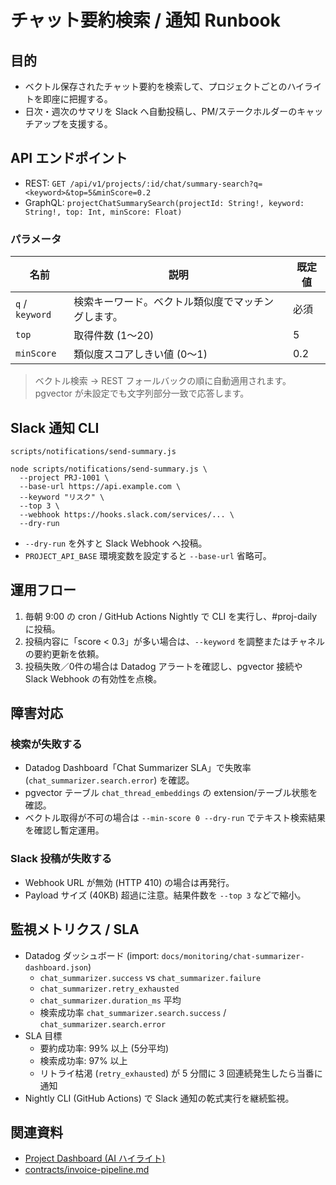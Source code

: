 # チャット要約検索 / 通知 Runbook

## 目的
- ベクトル保存されたチャット要約を検索して、プロジェクトごとのハイライトを即座に把握する。
- 日次・週次のサマリを Slack へ自動投稿し、PM/ステークホルダーのキャッチアップを支援する。

## API エンドポイント
- REST: `GET /api/v1/projects/:id/chat/summary-search?q=<keyword>&top=5&minScore=0.2`
- GraphQL: `projectChatSummarySearch(projectId: String!, keyword: String!, top: Int, minScore: Float)`

### パラメータ
| 名前 | 説明 | 既定値 |
|------|------|--------|
| `q` / `keyword` | 検索キーワード。ベクトル類似度でマッチングします。 | 必須 |
| `top` | 取得件数 (1〜20) | 5 |
| `minScore` | 類似度スコアしきい値 (0〜1) | 0.2 |

> ベクトル検索 → REST フォールバックの順に自動適用されます。pgvector が未設定でも文字列部分一致で応答します。

## Slack 通知 CLI
`scripts/notifications/send-summary.js`
```
node scripts/notifications/send-summary.js \
  --project PRJ-1001 \
  --base-url https://api.example.com \
  --keyword "リスク" \
  --top 3 \
  --webhook https://hooks.slack.com/services/... \
  --dry-run
```
- `--dry-run` を外すと Slack Webhook へ投稿。
- `PROJECT_API_BASE` 環境変数を設定すると `--base-url` 省略可。

## 運用フロー
1. 毎朝 9:00 の cron / GitHub Actions Nightly で CLI を実行し、#proj-daily に投稿。
2. 投稿内容に「score < 0.3」が多い場合は、`--keyword` を調整またはチャネルの要約更新を依頼。
3. 投稿失敗／0件の場合は Datadog アラートを確認し、pgvector 接続や Slack Webhook の有効性を点検。

## 障害対応
### 検索が失敗する
- Datadog Dashboard「Chat Summarizer SLA」で失敗率 (`chat_summarizer.search.error`) を確認。
- pgvector テーブル `chat_thread_embeddings` の extension/テーブル状態を確認。
- ベクトル取得が不可の場合は `--min-score 0 --dry-run` でテキスト検索結果を確認し暫定運用。

### Slack 投稿が失敗する
- Webhook URL が無効 (HTTP 410) の場合は再発行。
- Payload サイズ (40KB) 超過に注意。結果件数を `--top 3` などで縮小。

## 監視メトリクス / SLA
- Datadog ダッシュボード (import: `docs/monitoring/chat-summarizer-dashboard.json`)
  - `chat_summarizer.success` vs `chat_summarizer.failure`
  - `chat_summarizer.retry_exhausted`
  - `chat_summarizer.duration_ms` 平均
  - 検索成功率 `chat_summarizer.search.success` / `chat_summarizer.search.error`
- SLA 目標
  - 要約成功率: 99% 以上 (5分平均)
  - 検索成功率: 97% 以上
  - リトライ枯渇 (`retry_exhausted`) が 5 分間に 3 回連続発生したら当番に通知
- Nightly CLI (GitHub Actions) で Slack 通知の乾式実行を継続監視。

## 関連資料
- [Project Dashboard (AI ハイライト)](project-dashboard.md)
- [contracts/invoice-pipeline.md](../contracts/invoice-pipeline.md)
